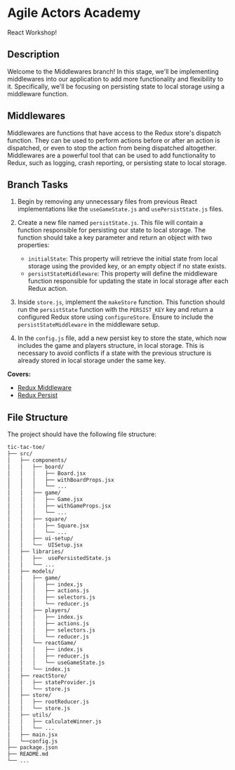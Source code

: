 # Agile Actors Academy

React Workshop!

## Description

Welcome to the Middlewares branch! In this stage, we'll be implementing middlewares into our application to add more functionality and flexibility to it. Specifically, we'll be focusing on persisting state to local storage using a middleware function.

## Middlewares

Middlewares are functions that have access to the Redux store's dispatch function. They can be used to perform actions before or after an action is dispatched, or even to stop the action from being dispatched altogether. Middlewares are a powerful tool that can be used to add functionality to Redux, such as logging, crash reporting, or persisting state to local storage.

## Branch Tasks

1. Begin by removing any unnecessary files from previous React implementations like the `useGameState.js` and `usePersistState.js` files.
2. Create a new file named `persistState.js`. This file will contain a function responsible for persisting our state to local storage. The function should take a key parameter and return an object with two properties:

   - `initialState`: This property will retrieve the initial state from local storage using the provided key, or an empty object if no state exists.
   - `persistStateMiddleware`: This property will define the middleware function responsible for updating the state in local storage after each Redux action.

3. Inside `store.js`, implement the `makeStore` function. This function should run the `persistState` function with the `PERSIST_KEY` key and return a configured Redux store using `configureStore`. Ensure to include the `persistStateMiddleware` in the middleware setup.
4. In the `config.js` file, add a new persist key to store the state, which now includes the game and players structure, in local storage. This is necessary to avoid conflicts if a state with the previous structure is already stored in local storage under the same key.

**Covers:**

- [Redux Middleware](https://redux.js.org/advanced/middleware)
- [Redux Persist](https://github.com/rt2zz/redux-persist)

## File Structure

The project should have the following file structure:

```bash
tic-tac-toe/
├── src/
│   ├── components/
│   │   ├── board/
│   │   │   ├── Board.jsx
│   │   │   ├── withBoardProps.jsx
│   │   │   └── ...
│   │   ├── game/
│   │   │   ├── Game.jsx
│   │   │   ├── withGameProps.jsx
│   │   │   └── ...
│   │   ├── square/
│   │   │   ├── Square.jsx
│   │   │   └── ...
│   │   ├── ui-setup/
│   │   └──  UISetup.jsx
│   ├── libraries/
│   │   ├──  usePersistedState.js
│   │   └── ...
│   ├── models/
│   │   ├── game/
│   │   │   ├── index.js
│   │   │   ├── actions.js
│   │   │   ├── selectors.js
│   │   │   └── reducer.js
│   │   ├── players/
│   │   │   ├── index.js
│   │   │   ├── actions.js
│   │   │   ├── selectors.js
│   │   │   └── reducer.js
│   │   └── reactGame/
│   │   │   ├── index.js
│   │   │   ├── reducer.js
│   │   │   └── useGameState.js
│   │   └── index.js
│   ├── reactStore/
│   │   ├── stateProvider.js
│   │   └── store.js
│   ├── store/
│   │   ├── rootReducer.js
│   │   └── store.js
│   ├── utils/
│   │   ├── calculateWinner.js
│   │   └── ...
│   ├── main.jsx
│   └──config.js
├── package.json
├── README.md
└── ...
```
